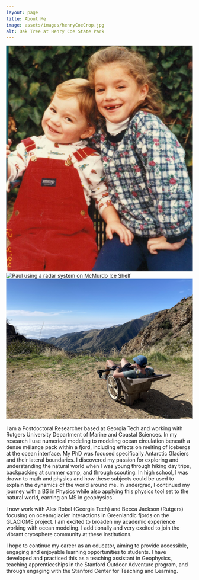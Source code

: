 ```yaml
---
layout: page
title: About Me
image: assets/images/henryCoeCrop.jpg
alt: Oak Tree at Henry Coe State Park
---
```


<div class="box alt">
  <div class="row 50% uniform">
    <div class="3u"><span class="image fit"><img src="assets/images/michellePaul.jpg" alt="Paul at 4 years old with sister" /></span></div>
    <div class="5u"><span class="image fit"><img src="assets/images/paulMcmShelf.jpg" alt="Paul using a radar system on McMurdo Ice Shelf" /></span></div>
    <div class="4u$"><span class="image fit"><img src="assets/images/conePeak1.jpg" alt="Paul sitting in a wheelbarrow overlooking an ocean view" /></span></div>
  </div>
</div>

I am a Postdoctoral Researcher based at Georgia Tech and working with Rutgers University Department of Marine and Coastal Sciences. In my research I use numerical modeling to modeling ocean circulation beneath a dense mélange pack within a fjord, including effects on melting of icebergs at the ocean interface. My PhD was focused specifically Antarctic Glaciers and their lateral boundaries. I discovered my passion for exploring and understanding the natural world when I was young through hiking day trips, backpacking at summer camp, and through scouting. In high school, I was drawn to math and physics and how these subjects could be used to explain the dynamics of the world around me. In undergrad, I continued my journey with a BS in Physics while also applying this physics tool set to the natural world, earning an MS in geophysics. 

<!-- After undergrad, I took 4 years away from school to work in Tech in San Francisco, before ultimately returning to school for my PhD at Stanford with Jenny Suckale particularly motivated to study glaciology and the rapidly changing cryosphere. I was drawn to Jenny Suckale's group at Stanford for her process-based, physical modeling approach, and strong collaborative approach to working with local communities to ensure our science is as impactful as possible.  -->

I now work with Alex Robel (Georgia Tech) and Becca Jackson (Rutgers) focusing on ocean/glacier interactions in Greenlandic fjords on the GLACIOME project. I am excited to broaden my academic experience working with ocean modeling. I additionally and very excited to join the vibrant cryosphere community at these institutions.

I hope to continue my career as an educator, aiming to provide accessible, engaging and enjoyable learning opportunities to students. I have developed and practiced this as a teaching assistant in Geophysics, teaching apprenticeships in the Stanford Outdoor Adventure program, and through engaging with the Stanford Center for Teaching and Learning. 


<!-- <div class="box alt">
     <div class="row 50% uniform">
     	  <div class="4u"><span class="image fit"><img src="assets/images/thwaites1.jpg" alt="" /></span></div>
          <div class="4u"><span class="image fit"><img src="assets/images/image48.jpg" alt="" /></span></div>
     	  <div class="4u$"><span class="image fit"><img src="assets/images/image12.jpg" alt="" /></span></div>
     </div>
</div> -->


